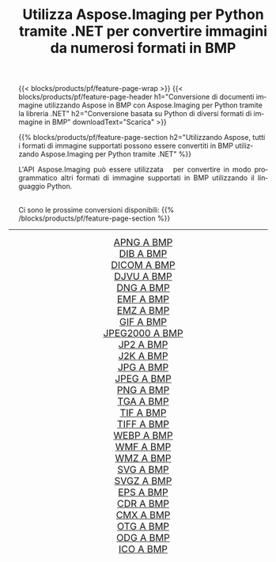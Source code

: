 ﻿---
title: Utilizza Aspose.Imaging per Python tramite .NET per convertire immagini da numerosi formati in BMP 
weight: 3920
url: /it/python-net/conversion/to/bmp 
lang: it
langdirlevel: 2
locales: zh-hans,ja,it,ru,de,es,fr,nl,id,lt,pl,pt,vi,tr,ko,zh-hant,ar,hi,th,sv,cs,uk,he
description: Puoi utilizzare Aspose.Imaging per Python tramite la libreria .NET per convertire da una varietà di formati in BMP
---

{{< blocks/products/pf/feature-page-wrap >}}
{{< blocks/products/pf/feature-page-header h1="Conversione di documenti immagine utilizzando Aspose in BMP con Aspose.Imaging per Python tramite la libreria .NET" h2="Conversione basata su Python di diversi formati di immagine in BMP" downloadText="Scarica" >}}


{{% blocks/products/pf/feature-page-section  h2="Utilizzando Aspose, tutti i formati di immagine supportati possono essere convertiti in BMP utilizzando Aspose.Imaging per Python tramite .NET" %}}
<p align=justify>L'API Aspose.Imaging può essere utilizzata   per convertire in modo programmatico altri formati di immagine supportati in BMP utilizzando il linguaggio Python.</p>
<br/>
Ci sono le prossime conversioni disponibili:
{{% /blocks/products/pf/feature-page-section %}}
<div class="container-fluid productfamilypage bg-gray">
    <div class="convertypes bg-gray agp-content section">
        <div class="container">
		<hr style="margin-left:-20px;"/>
		<div class="row other-converters" style="gap: 10px;font-size: 19px;text-align:center;">
		    <div class='col-md-2 other-converter remove-lp remove-rp'><a href="/imaging/it/python-net/conversion/apng-to-bmp" style="padding:15px;">APNG A BMP</a></div>
<div class='col-md-2 other-converter remove-lp remove-rp'><a href="/imaging/it/python-net/conversion/dib-to-bmp" style="padding:15px;">DIB A BMP</a></div>
<div class='col-md-2 other-converter remove-lp remove-rp'><a href="/imaging/it/python-net/conversion/dicom-to-bmp" style="padding:15px;">DICOM A BMP</a></div>
<div class='col-md-2 other-converter remove-lp remove-rp'><a href="/imaging/it/python-net/conversion/djvu-to-bmp" style="padding:15px;">DJVU A BMP</a></div>
<div class='col-md-2 other-converter remove-lp remove-rp'><a href="/imaging/it/python-net/conversion/dng-to-bmp" style="padding:15px;">DNG A BMP</a></div>
<div class='col-md-2 other-converter remove-lp remove-rp'><a href="/imaging/it/python-net/conversion/emf-to-bmp" style="padding:15px;">EMF A BMP</a></div>
<div class='col-md-2 other-converter remove-lp remove-rp'><a href="/imaging/it/python-net/conversion/emz-to-bmp" style="padding:15px;">EMZ A BMP</a></div>
<div class='col-md-2 other-converter remove-lp remove-rp'><a href="/imaging/it/python-net/conversion/gif-to-bmp" style="padding:15px;">GIF A BMP</a></div>
<div class='col-md-2 other-converter remove-lp remove-rp'><a href="/imaging/it/python-net/conversion/jpeg2000-to-bmp" style="padding:15px;">JPEG2000 A BMP</a></div>
<div class='col-md-2 other-converter remove-lp remove-rp'><a href="/imaging/it/python-net/conversion/jp2-to-bmp" style="padding:15px;">JP2 A BMP</a></div>
<div class='col-md-2 other-converter remove-lp remove-rp'><a href="/imaging/it/python-net/conversion/j2k-to-bmp" style="padding:15px;">J2K A BMP</a></div>
<div class='col-md-2 other-converter remove-lp remove-rp'><a href="/imaging/it/python-net/conversion/jpg-to-bmp" style="padding:15px;">JPG A BMP</a></div>
<div class='col-md-2 other-converter remove-lp remove-rp'><a href="/imaging/it/python-net/conversion/jpeg-to-bmp" style="padding:15px;">JPEG A BMP</a></div>
<div class='col-md-2 other-converter remove-lp remove-rp'><a href="/imaging/it/python-net/conversion/png-to-bmp" style="padding:15px;">PNG A BMP</a></div>
<div class='col-md-2 other-converter remove-lp remove-rp'><a href="/imaging/it/python-net/conversion/tga-to-bmp" style="padding:15px;">TGA A BMP</a></div>
<div class='col-md-2 other-converter remove-lp remove-rp'><a href="/imaging/it/python-net/conversion/tif-to-bmp" style="padding:15px;">TIF A BMP</a></div>
<div class='col-md-2 other-converter remove-lp remove-rp'><a href="/imaging/it/python-net/conversion/tiff-to-bmp" style="padding:15px;">TIFF A BMP</a></div>
<div class='col-md-2 other-converter remove-lp remove-rp'><a href="/imaging/it/python-net/conversion/webp-to-bmp" style="padding:15px;">WEBP A BMP</a></div>
<div class='col-md-2 other-converter remove-lp remove-rp'><a href="/imaging/it/python-net/conversion/wmf-to-bmp" style="padding:15px;">WMF A BMP</a></div>
<div class='col-md-2 other-converter remove-lp remove-rp'><a href="/imaging/it/python-net/conversion/wmz-to-bmp" style="padding:15px;">WMZ A BMP</a></div>
<div class='col-md-2 other-converter remove-lp remove-rp'><a href="/imaging/it/python-net/conversion/svg-to-bmp" style="padding:15px;">SVG A BMP</a></div>
<div class='col-md-2 other-converter remove-lp remove-rp'><a href="/imaging/it/python-net/conversion/svgz-to-bmp" style="padding:15px;">SVGZ A BMP</a></div>
<div class='col-md-2 other-converter remove-lp remove-rp'><a href="/imaging/it/python-net/conversion/eps-to-bmp" style="padding:15px;">EPS A BMP</a></div>
<div class='col-md-2 other-converter remove-lp remove-rp'><a href="/imaging/it/python-net/conversion/cdr-to-bmp" style="padding:15px;">CDR A BMP</a></div>
<div class='col-md-2 other-converter remove-lp remove-rp'><a href="/imaging/it/python-net/conversion/cmx-to-bmp" style="padding:15px;">CMX A BMP</a></div>
<div class='col-md-2 other-converter remove-lp remove-rp'><a href="/imaging/it/python-net/conversion/otg-to-bmp" style="padding:15px;">OTG A BMP</a></div>
<div class='col-md-2 other-converter remove-lp remove-rp'><a href="/imaging/it/python-net/conversion/odg-to-bmp" style="padding:15px;">ODG A BMP</a></div>
<div class='col-md-2 other-converter remove-lp remove-rp'><a href="/imaging/it/python-net/conversion/ico-to-bmp" style="padding:15px;">ICO A BMP</a></div>
                </div>
        </div>
    </div>
</div>
<br/>

